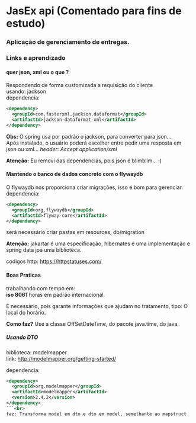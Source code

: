 # JasEx api (Comentado para fins de estudo)

### Aplicação de gerenciamento de entregas.


### Links e aprendizado

#### quer json, xml ou o que ? <br>
Respondendo de forma customizada a requisição do cliente<br>
usando: jackson<br>
dependencia: <br>
```xml
<dependency>
  <groupId>com.fasterxml.jackson.dataformat</groupId>
  <artifactId>jackson-dataformat-xml</artifactId>
</dependency>
```
**Obs:** O spring usa por padrão o jackson, para converter para json...
<br>Após instalado, o usuário poderá escolher entre 
pedir uma resposta em json ou xml...
*header: Accept application/xml*

**Atenção:** Eu removi das dependencias, pois json é blimblim... :) 

#### Mantendo o banco de dados concreto com o flywaydb

O flywaydb nos proporciona criar migrações, isso é bom para gerenciar.<br>
dependencia: <br>
```xml
<dependency>
  <groupId>org.flywaydb</groupId>
  <artifactId>flyway-core</artifactId>
</dependency>
```

será necessário criar pastas em resources;
db/migration

**Atenção:** jakartar é uma especificação, hibernates é uma implementação e spring data jpa uma biblioteca.

codigos http: https://httpstatuses.com/


#### Boas Praticas
trabalhando com tempo em:<br>
**iso 8061** horas em padrão internacional.<br>

É necessário, pois garante informações que ajudam no tratamento, tipo: O local do horário.<br>

**Como faz?** Use a classe OffSetDateTime, do pacote 
java.time, do java.

##### Usando DTO

biblioteca: modelmapper<br>
link: http://modelmapper.org/getting-started/<br>

dependencia:<br> 
```xml
<dependency>
  <groupId>org.modelmapper</groupId>
  <artifactId>modelmapper</artifactId>
  <version>2.4.2</version>
</dependency>
```<br>
faz: Transforma model em dto e dto em model, semelhante ao mapstruct
